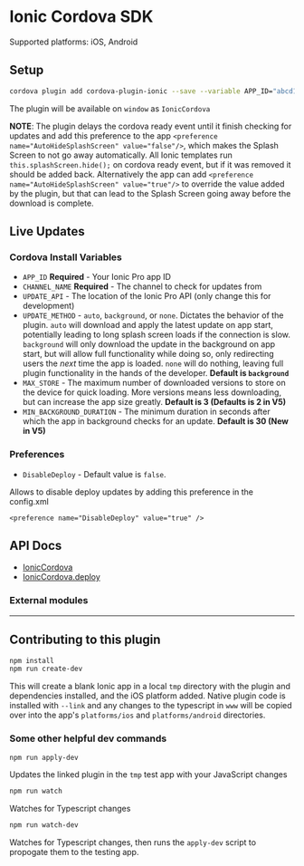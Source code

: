 Ionic Cordova SDK
======

Supported platforms: iOS, Android

## Setup

```bash
cordova plugin add cordova-plugin-ionic --save --variable APP_ID="abcd1234" --variable CHANNEL_NAME="Master" --variable UPDATE_METHOD="background"
```

The plugin will be available on `window` as `IonicCordova`

**NOTE**: The plugin delays the cordova ready event until it finish checking for updates and add this preference to the app `<preference name="AutoHideSplashScreen" value="false"/>`, which makes the Splash Screen to not go away automatically. All Ionic templates run `this.splashScreen.hide();` on cordova ready event, but if it was removed it should be added back. Alternatively the app can add `<preference name="AutoHideSplashScreen" value="true"/>` to override the value added by the plugin, but that can lead to the Splash Screen going away before the download is complete.

## Live Updates

### Cordova Install Variables

* `APP_ID` **Required** - Your Ionic Pro app ID
* `CHANNEL_NAME` **Required** - The channel to check for updates from
* `UPDATE_API` - The location of the Ionic Pro API (only change this for development)
* `UPDATE_METHOD` - `auto`, `background`, or `none`.  Dictates the behavior of the plugin.  `auto` will download and apply the latest update on app start, potentially leading to long splash screen loads if the connection is slow.  `background` will only download the update in the background on app start, but will allow full functionality while doing so, only redirecting users the _next_ time the app is loaded.  `none` will do nothing, leaving full plugin functionality in the hands of the developer.  **Default is `background`**
* `MAX_STORE` - The maximum number of downloaded versions to store on the device for quick loading.  More versions means less downloading, but can increase the app size greatly.  **Default is 3 (Defaults is 2 in V5)**
* `MIN_BACKGROUND_DURATION` - The minimum duration in seconds after which the app in background checks for an update. **Default is 30 (New in V5)**

### Preferences

* `DisableDeploy` - Default value is `false`.

Allows to disable deploy updates by adding this preference in the config.xml

```
<preference name="DisableDeploy" value="true" />
```

## API Docs

* [IonicCordova](docs/interfaces/_ioniccordova_d_.ipluginbaseapi.md)
* [IonicCordova.deploy](docs/interfaces/_ioniccordova_d_.ideploypluginapi.md)

### External modules


---


## Contributing to this plugin

```bash
npm install
npm run create-dev
```

This will create a blank Ionic app in a local `tmp` directory with the plugin and dependencies installed, and the iOS platform added.  Native plugin code is installed with `--link` and any changes to the typescript in `www` will be copied over into the app's `platforms/ios` and `platforms/android` directories.

### Some other helpful dev commands

```bash
npm run apply-dev
```

Updates the linked plugin in the `tmp` test app with your JavaScript changes

```bash
npm run watch
```

Watches for Typescript changes

```bash
npm run watch-dev
```

Watches for Typescript changes, then runs the `apply-dev` script to propogate them to the testing app.
